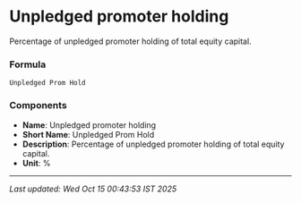 # Unpledged promoter holding
Percentage of unpledged promoter holding of total equity capital.

### Formula
```text
Unpledged Prom Hold
```


### Components
- **Name**: Unpledged promoter holding
- **Short Name**: Unpledged Prom Hold
- **Description**: Percentage of unpledged promoter holding of total equity capital.
- **Unit**: %

---
*Last updated: Wed Oct 15 00:43:53 IST 2025*
